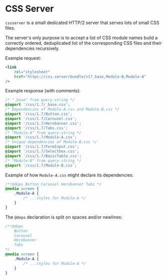 # CSS Server

`cssserver` is a small dedicated HTTP/2 server that serves lots of small CSS
files.

The server's only purpose is to accept a list of CSS module names build a
correctly ordered, deduplicated list of the corresponding CSS files and their
dependencies recursively.

Example request:

```html
<link
	rel="stylesheet"
	href="https://css.server/bundle/v1?_base,Module-B,Module-A"
/>
```

Example response (with comments):

```css
/* "_base" from query-string */
@import '/css/1.7/_base.css';
/* Dependencies of Module-A.css and Module-B.css */
@import '/css/1.7/Button.css';
@import '/css/1.7/Carousel.css';
@import '/css/1.7/Herobanner.css';
@import '/css/1.7/Tabs.css';
/* "Module-A" from query-string */
@import '/css/1.7/Module-A.css';
/* Unique dependencies of Module-B.css */
@import '/css/1.7/FormInput.css';
@import '/css/1.7/Selectbox.css';
@import '/css/1.7/BasicTable.css';
/* "Module-B" from query-string */
@import '/css/1.7/Module-B.css';
```

Example of how `Module-A.css` might declare its dependencies:

```css
/*!@deps Button Carousel Herobanner Tabs */
@media screen {
	.Module-A {
		/* ...styles for Module-A */
	}
}
```

The `@deps` declaration is split on spaces and/or newlines:

```css
/*!@deps
	Button
	Carousel
	Herobanner 
	Tabs
*/
@media screen {
	.Module-A {
		/* ...styles for Module-A */
	}
}
```
